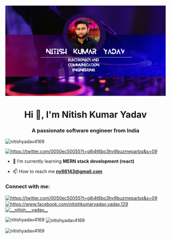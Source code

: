 ![logo](https://github.com/nitishyadav4169/nitishyadav4169/blob/main/Nitish%20kumar%20yadav.png)
<h1 align="center">Hi 👋, I'm Nitish Kumar Yadav</h1>
<h3 align="center">A passionate software engineer from India</h3>

<p align="left"> <img src="https://komarev.com/ghpvc/?username=nitishyadav4169&label=Profile%20views&color=0e75b6&style=flat" alt="nitishyadav4169" /> </p>

<p align="left"> <a href="https://twitter.com/https://twitter.com/0050ec50055?t=g8j4t6bo3hv9buzmeparbq&s=09" target="blank"><img src="https://img.shields.io/twitter/follow/https://twitter.com/0050ec50055?t=g8j4t6bo3hv9buzmeparbq&s=09?logo=twitter&style=for-the-badge" alt="https://twitter.com/0050ec50055?t=g8j4t6bo3hv9buzmeparbq&s=09" /></a> </p>

- 🌱 I’m currently learning **MERN stack development (react)**

- 📫 How to reach me **ny68143@gmail.com**

<h3 align="left">Connect with me:</h3>
<p align="left">
<a href="https://twitter.com/https://twitter.com/0050ec50055?t=g8j4t6bo3hv9buzmeparbq&s=09" target="blank"><img align="center" src="https://raw.githubusercontent.com/rahuldkjain/github-profile-readme-generator/master/src/images/icons/Social/twitter.svg" alt="https://twitter.com/0050ec50055?t=g8j4t6bo3hv9buzmeparbq&s=09" height="30" width="40" /></a>
<a href="https://fb.com/https://www.facebook.com/nitishkumaryadav.yadav.129" target="blank"><img align="center" src="https://raw.githubusercontent.com/rahuldkjain/github-profile-readme-generator/master/src/images/icons/Social/facebook.svg" alt="https://www.facebook.com/nitishkumaryadav.yadav.129" height="30" width="40" /></a>
<a href="https://instagram.com/__nitish___yadav__" target="blank"><img align="center" src="https://raw.githubusercontent.com/rahuldkjain/github-profile-readme-generator/master/src/images/icons/Social/instagram.svg" alt="__nitish___yadav__" height="30" width="40" /></a>
</p>

<p><img align="left" src="https://github-readme-stats.vercel.app/api/top-langs?username=nitishyadav4169&show_icons=true&locale=en&layout=compact" alt="nitishyadav4169" /></p>

<p>&nbsp;<img align="center" src="https://github-readme-stats.vercel.app/api?username=nitishyadav4169&show_icons=true&locale=en" alt="nitishyadav4169" /></p>

<p><img align="center" src="https://github-readme-streak-stats.herokuapp.com/?user=nitishyadav4169&" alt="nitishyadav4169" /></p>

